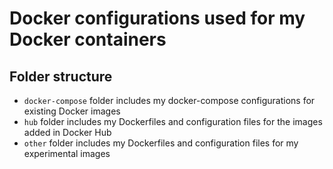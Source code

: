 # Docker configurations used for my Docker containers

## Folder structure

- `docker-compose` folder includes my docker-compose configurations for existing Docker images
- `hub` folder includes my Dockerfiles and configuration files for the images added in Docker Hub
- `other` folder includes my Dockerfiles and configuration files for my experimental images
